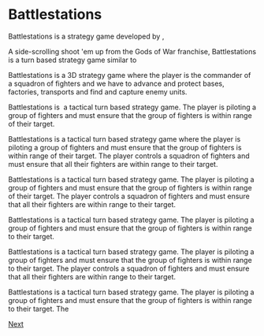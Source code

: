 # Battlestations

Battlestations is a strategy game developed by                                                  ,              
  

A side-scrolling shoot 'em up from the Gods of War franchise, Battlestations is a turn based strategy game similar to                                          
  

Battlestations is a 3D strategy game where the player is the commander of a squadron of fighters and we have to advance and protect bases, factories, transports and find and capture enemy units.



Battlestations is  a tactical turn based strategy game. The player is piloting a group of fighters and must ensure that the group of fighters is within range of their target.



Battlestations is a tactical turn based strategy game where the player is piloting a group of fighters and must ensure that the group of fighters is within range of their target. The player controls a squadron of fighters and must ensure that all their fighters are within range to their target.  
  
Battlestations is a tactical turn based strategy game. The player is piloting a group of fighters and must ensure that the group of fighters is within range of their target. The player controls a squadron of fighters and must ensure that all their fighters are within range to their target.

Battlestations is a tactical turn based strategy game. The player is piloting a group of fighters and must ensure that the group of fighters is within range to their target.  

Battlestations is a tactical turn based strategy game. The player is piloting a group of fighters and must ensure that the group of fighters is within range to their target. The player controls a squadron of fighters and must ensure that all their fighters are within range to their target.

Battlestations is a tactical turn based strategy game. The player is piloting a group of fighters and must ensure that the group of fighters is within range to their target. The

[Next](209.md)